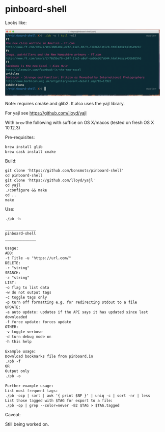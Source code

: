 pinboard-shell
==============

Looks like:

![Screenshot](https://raw.githubusercontent.com/bonsmots/pinboard-shell/master/screenshot.png)

Note: requires cmake and glib2. It also uses the yajl library. 

For yajl see <https://github.com/lloyd/yajl>

With `brew` the following with suffice on OS X/macos (tested on fresh OS X 10.12.3)

Pre-requisites:

	brew install glib
	brew cask install cmake

Build:

	git clone 'https://github.com/bonsmots/pinboard-shell'
	cd pinboard-shell
	git clone 'https://github.com/lloyd/yajl'
	cd yajl
	./configure && make
	cd ..
	make

Use:

````  
./pb -h

______________
pinboard-shell
______________

Usage:
ADD:
-t Title -u "https://url.com/"
DELETE:
-r "string"
SEARCH:
-z "string"
LIST:
-o flag to list data
-w do not output tags
-c toggle tags only
-p turn off formatting e.g. for redirecting stdout to a file
UPDATE:
-a auto update: updates if the API says it has updated since last downloaded
-f force update: forces update
OTHER:
-v toggle verbose
-d turn debug mode on
-h this help

Example usage:
Download bookmarks file from pinboard.in
./pb -f
OR
Output only
./pb -o

Further example usage:
List most frequent tags:
./pb -ocp | sort | awk '{ print $NF }' | uniq -c | sort -nr | less
List those tagged with $TAG for export to a file:
./pb -op | grep --color=never -B2 $TAG > $TAG.tagged  
````

Caveat:

Still being worked on.
